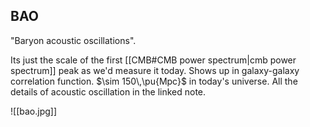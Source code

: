 ## BAO
"Baryon acoustic oscillations".

Its just the scale of the first [[CMB#CMB power spectrum|cmb power spectrum]] peak as we'd measure it today. Shows up in galaxy-galaxy correlation function. $\sim 150\,\pu{Mpc}$ in today's universe. All the details of acoustic oscillation in the linked note.

![[bao.jpg]]